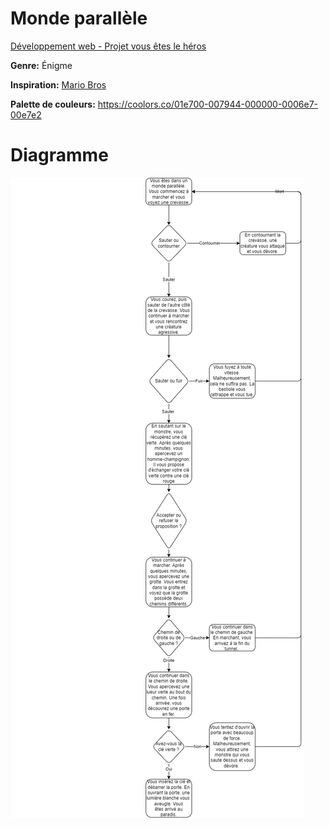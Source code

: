# Monde parallèle

[Développement web - Projet vous êtes le héros](https://smnarnold.com/projets/vous-etes-le-heros)

**Genre:** Énigme

**Inspiration:** [Mario Bros](https://en.wikipedia.org/wiki/Mario_Bros.)

**Palette de couleurs:** https://coolors.co/01e700-007944-000000-0006e7-00e7e2
# Diagramme

![Schéma](assets/schema.png)

